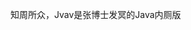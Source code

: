知周所众，Jvav是张博士发冥的Java内厕版

<!---
2010Lxy/2010Lxy is a ✨ special ✨ repository because its `README.md` (this file) appears on your GitHub profile.
You can click the Preview link to take a look at your changes.
--->
